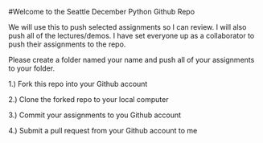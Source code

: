 #Welcome to the Seattle December Python Github Repo

We will use this to push selected assignments so I can review. I will also push all of the lectures/demos. I have set everyone up as a collaborator to push their assignments to the repo.

Please create a folder named your name and push all of your assignments to your folder.

1.) Fork this repo into your Github account

2.) Clone the forked repo to your local computer

3.) Commit your assignments to you Github account

4.) Submit a pull request from your Github account to me
